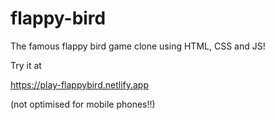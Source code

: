 # flappy-bird
The famous flappy bird game clone using HTML, CSS and JS!

Try it at

https://play-flappybird.netlify.app

(not optimised for mobile phones!!)
